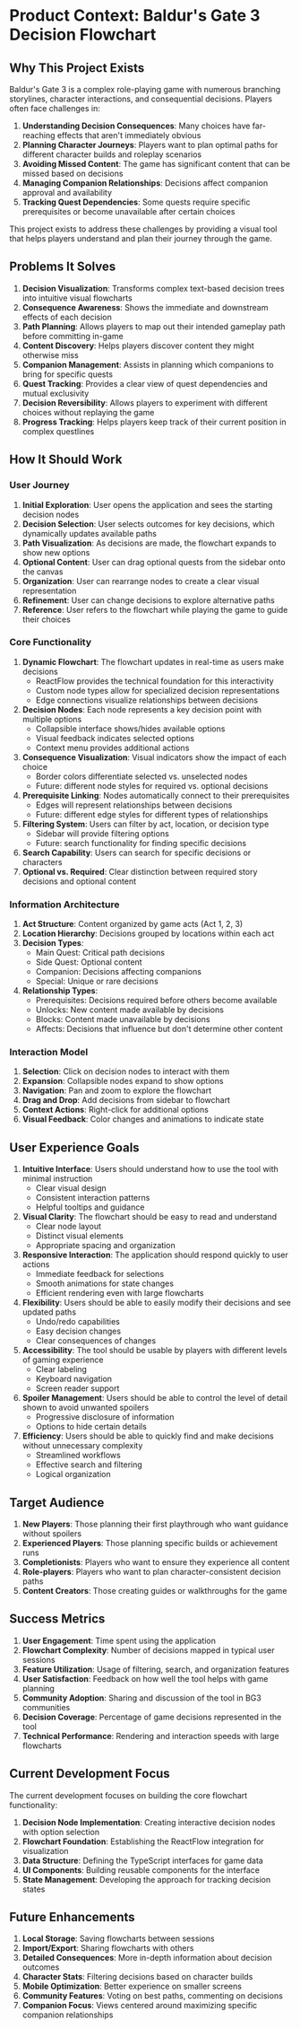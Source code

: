 # Product Context: Baldur's Gate 3 Decision Flowchart

## Why This Project Exists

Baldur's Gate 3 is a complex role-playing game with numerous branching storylines, character interactions, and consequential decisions. Players often face challenges in:

1. **Understanding Decision Consequences**: Many choices have far-reaching effects that aren't immediately obvious
2. **Planning Character Journeys**: Players want to plan optimal paths for different character builds and roleplay scenarios
3. **Avoiding Missed Content**: The game has significant content that can be missed based on decisions
4. **Managing Companion Relationships**: Decisions affect companion approval and availability
5. **Tracking Quest Dependencies**: Some quests require specific prerequisites or become unavailable after certain choices

This project exists to address these challenges by providing a visual tool that helps players understand and plan their journey through the game.

## Problems It Solves

1. **Decision Visualization**: Transforms complex text-based decision trees into intuitive visual flowcharts
2. **Consequence Awareness**: Shows the immediate and downstream effects of each decision
3. **Path Planning**: Allows players to map out their intended gameplay path before committing in-game
4. **Content Discovery**: Helps players discover content they might otherwise miss
5. **Companion Management**: Assists in planning which companions to bring for specific quests
6. **Quest Tracking**: Provides a clear view of quest dependencies and mutual exclusivity
7. **Decision Reversibility**: Allows players to experiment with different choices without replaying the game
8. **Progress Tracking**: Helps players keep track of their current position in complex questlines

## How It Should Work

### User Journey

1. **Initial Exploration**: User opens the application and sees the starting decision nodes
2. **Decision Selection**: User selects outcomes for key decisions, which dynamically updates available paths
3. **Path Visualization**: As decisions are made, the flowchart expands to show new options
4. **Optional Content**: User can drag optional quests from the sidebar onto the canvas
5. **Organization**: User can rearrange nodes to create a clear visual representation
6. **Refinement**: User can change decisions to explore alternative paths
7. **Reference**: User refers to the flowchart while playing the game to guide their choices

### Core Functionality

1. **Dynamic Flowchart**: The flowchart updates in real-time as users make decisions
   - ReactFlow provides the technical foundation for this interactivity
   - Custom node types allow for specialized decision representations
   - Edge connections visualize relationships between decisions
2. **Decision Nodes**: Each node represents a key decision point with multiple options
   - Collapsible interface shows/hides available options
   - Visual feedback indicates selected options
   - Context menu provides additional actions
3. **Consequence Visualization**: Visual indicators show the impact of each choice
   - Border colors differentiate selected vs. unselected nodes
   - Future: different node styles for required vs. optional decisions
4. **Prerequisite Linking**: Nodes automatically connect to their prerequisites
   - Edges will represent relationships between decisions
   - Future: different edge styles for different types of relationships
5. **Filtering System**: Users can filter by act, location, or decision type
   - Sidebar will provide filtering options
   - Future: search functionality for finding specific decisions
6. **Search Capability**: Users can search for specific decisions or characters
7. **Optional vs. Required**: Clear distinction between required story decisions and optional content

### Information Architecture

1. **Act Structure**: Content organized by game acts (Act 1, 2, 3)
2. **Location Hierarchy**: Decisions grouped by locations within each act
3. **Decision Types**:
   - Main Quest: Critical path decisions
   - Side Quest: Optional content
   - Companion: Decisions affecting companions
   - Special: Unique or rare decisions
4. **Relationship Types**:
   - Prerequisites: Decisions required before others become available
   - Unlocks: New content made available by decisions
   - Blocks: Content made unavailable by decisions
   - Affects: Decisions that influence but don't determine other content

### Interaction Model

1. **Selection**: Click on decision nodes to interact with them
2. **Expansion**: Collapsible nodes expand to show options
3. **Navigation**: Pan and zoom to explore the flowchart
4. **Drag and Drop**: Add decisions from sidebar to flowchart
5. **Context Actions**: Right-click for additional options
6. **Visual Feedback**: Color changes and animations to indicate state

## User Experience Goals

1. **Intuitive Interface**: Users should understand how to use the tool with minimal instruction
   - Clear visual design
   - Consistent interaction patterns
   - Helpful tooltips and guidance
2. **Visual Clarity**: The flowchart should be easy to read and understand
   - Clear node layout
   - Distinct visual elements
   - Appropriate spacing and organization
3. **Responsive Interaction**: The application should respond quickly to user actions
   - Immediate feedback for selections
   - Smooth animations for state changes
   - Efficient rendering even with large flowcharts
4. **Flexibility**: Users should be able to easily modify their decisions and see updated paths
   - Undo/redo capabilities
   - Easy decision changes
   - Clear consequences of changes
5. **Accessibility**: The tool should be usable by players with different levels of gaming experience
   - Clear labeling
   - Keyboard navigation
   - Screen reader support
6. **Spoiler Management**: Users should be able to control the level of detail shown to avoid unwanted spoilers
   - Progressive disclosure of information
   - Options to hide certain details
7. **Efficiency**: Users should be able to quickly find and make decisions without unnecessary complexity
   - Streamlined workflows
   - Effective search and filtering
   - Logical organization

## Target Audience

1. **New Players**: Those planning their first playthrough who want guidance without spoilers
2. **Experienced Players**: Those planning specific builds or achievement runs
3. **Completionists**: Players who want to ensure they experience all content
4. **Role-players**: Players who want to plan character-consistent decision paths
5. **Content Creators**: Those creating guides or walkthroughs for the game

## Success Metrics

1. **User Engagement**: Time spent using the application
2. **Flowchart Complexity**: Number of decisions mapped in typical user sessions
3. **Feature Utilization**: Usage of filtering, search, and organization features
4. **User Satisfaction**: Feedback on how well the tool helps with game planning
5. **Community Adoption**: Sharing and discussion of the tool in BG3 communities
6. **Decision Coverage**: Percentage of game decisions represented in the tool
7. **Technical Performance**: Rendering and interaction speeds with large flowcharts

## Current Development Focus

The current development focuses on building the core flowchart functionality:

1. **Decision Node Implementation**: Creating interactive decision nodes with option selection
2. **Flowchart Foundation**: Establishing the ReactFlow integration for visualization
3. **Data Structure**: Defining the TypeScript interfaces for game data
4. **UI Components**: Building reusable components for the interface
5. **State Management**: Developing the approach for tracking decision states

## Future Enhancements

1. **Local Storage**: Saving flowcharts between sessions
2. **Import/Export**: Sharing flowcharts with others
3. **Detailed Consequences**: More in-depth information about decision outcomes
4. **Character Stats**: Filtering decisions based on character builds
5. **Mobile Optimization**: Better experience on smaller screens
6. **Community Features**: Voting on best paths, commenting on decisions
7. **Companion Focus**: Views centered around maximizing specific companion relationships

